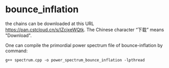 # bounce_inflation

the chains can be downloaded at this URL https://pan.cstcloud.cn/s/IZcjxeWQtk. The Chinese character “下载” means "Download".

One can compile the primordial power spectrum file of bounce-inflation by command:

`g++ spectrum.cpp -o power_spectrum_bounce_inflation -lpthread`
